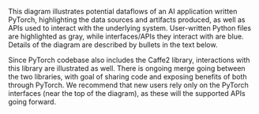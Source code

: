 This diagram illustrates potential dataflows of an AI application written PyTorch, highlighting the data sources and artifacts produced, as well as APIs used to interact with the underlying system. User-written Python files are highlighted as gray, while interfaces/APIs they interact with are blue. Details of the diagram are described by bullets in the text below.

Since PyTorch codebase also includes the Caffe2 library, interactions with this library are illustrated as well. There is ongoing merge going between the two libraries, with goal of sharing code and exposing benefits of both through PyTorch. We recommend that new users rely only on the PyTorch interfaces (near the top of the diagram), as these will the supported APIs going forward.